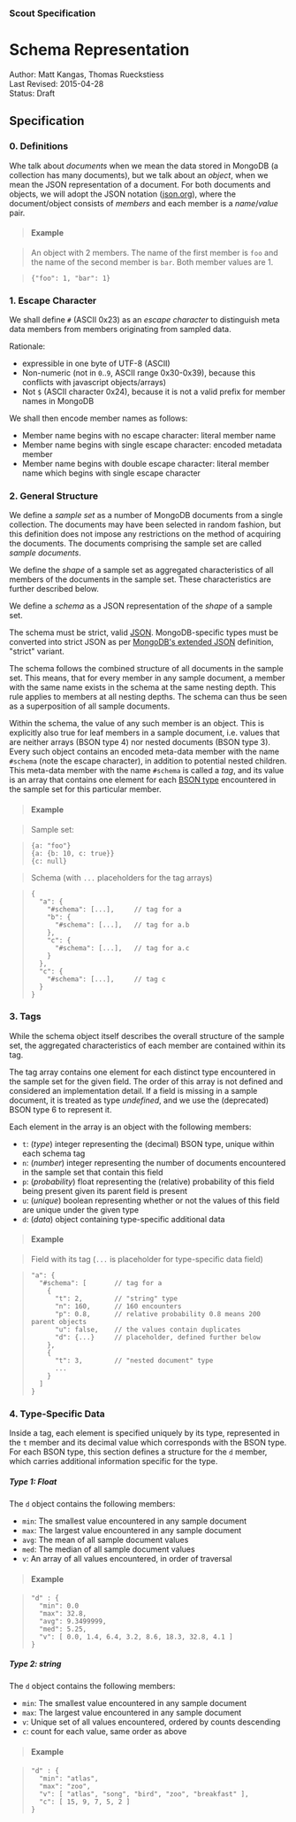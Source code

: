 ### Scout Specification
# Schema Representation

Author: Matt Kangas, Thomas Rueckstiess<br>
Last Revised: 2015-04-28<br>
Status: Draft<br>

## Specification


### 0. Definitions

Whe talk about _documents_ when we mean the data stored in MongoDB (a collection has many documents), but we talk about an _object_, when we mean the JSON representation of a document. For both documents and objects, we will adopt the JSON notation ([json.org]()), where the document/object consists of _members_ and each member is a _name_/_value_ pair.

> #### Example

> An object with 2 members. The name of the first member is `foo` and the name of the second member is `bar`. Both member values are 1.

>     {"foo": 1, "bar": 1}



### 1. Escape Character

We shall define `#` (ASCII 0x23) as an _escape character_ to distinguish meta data members from members originating from sampled data.

Rationale:

- expressible in one byte of UTF-8 (ASCII)
- Non-numeric (not in `0`..`9`, ASCII range 0x30-0x39), because this conflicts with javascript objects/arrays)
- Not `$` (ASCII character 0x24), because it is not a valid prefix for member names in MongoDB

We shall then encode member names as follows:

- Member name begins with no escape character:
literal member name
- Member name begins with single escape character:
encoded metadata member
- Member name begins with double escape character:
literal member name which begins with single escape character


### 2. General Structure

We define a _sample set_ as a number of MongoDB documents from a single collection. The documents may have been selected in random fashion, but this definition does not impose any restrictions on the method of acquiring the documents. The documents comprising the sample set are called _sample documents_.

We define the _shape_ of a sample set as aggregated characteristics of all members of the documents in the sample set. These characteristics are further described below.

We define a _schema_ as a JSON representation of the _shape_ of a sample set.

The schema must be strict, valid [JSON](http://www.json.org/). MongoDB-specific types must be converted into strict JSON as per [MongoDB's extended JSON](http://docs.mongodb.org/manual/reference/mongodb-extended-json/) definition, "strict" variant.

The schema follows the combined structure of all documents in the sample set. This means, that for every member in any sample document, a member with the same name exists in the schema at the same nesting depth. This rule applies to members at all nesting depths. The schema can thus be seen as a superposition of all sample documents.

Within the schema, the value of any such member is an object. This is explicitly also true for leaf members in a sample document, i.e. values that are neither arrays (BSON type 4) nor nested documents (BSON type 3). Every such object contains an encoded meta-data member with the name `#schema` (note the escape character), in addition to potential nested children. This meta-data member with the name `#schema` is called a _tag_, and its value is an array that contains one element for each [BSON type](http://bsonspec.org/spec.html) encountered in the sample set for this particular member.


> #### Example

> Sample set:

>     {a: "foo"}
>     {a: {b: 10, c: true}}
>     {c: null}

> Schema (with `...` placeholders for the tag arrays)

>     {
>       "a": {
>         "#schema": [...],     // tag for a
>         "b": {
>           "#schema": [...],   // tag for a.b
>         },  
>         "c": {
>           "#schema": [...],   // tag for a.c
>         }
>       },
>       "c": {
>         "#schema": [...],     // tag c
>       }
>     }

### 3. Tags

While the schema object itself describes the overall structure of the sample set, the aggregated characteristics of each member are contained within its tag.

The tag array contains one element for each distinct type encountered in the sample set for the given field. The order of this array is not defined and considered an implementation detail. If a field is missing in a sample document, it is treated as type _undefined_, and we use the (deprecated) BSON type 6 to represent it.

Each element in the array is an object with the following members:

- `t`: (_type_) integer representing the (decimal) BSON type, unique within each schema tag
- `n`: (_number_) integer representing the number of documents encountered in the sample set that contain this field
- `p`: (_probability_) float representing the (relative) probability of this field being present given its parent field is present
- `u`: (_unique_) boolean representing whether or not the values of this field are unique under the given type
- `d`: (_data_) object containing type-specific additional data


> #### Example

> Field with its tag (`...` is placeholder for type-specific data field)

>     "a": {
>       "#schema": [       // tag for a
>         {
>           "t": 2,        // "string" type
>           "n": 160,      // 160 encounters
>           "p": 0.8,      // relative probability 0.8 means 200 parent objects
>           "u": false,    // the values contain duplicates
>           "d": {...}     // placeholder, defined further below
>         },
>         {
>           "t": 3,        // "nested document" type
>           ...
>         }
>       ]
>     }


### 4. Type-Specific Data

Inside a tag, each element is specified uniquely by its type, represented in the `t` member and its decimal value which corresponds with the BSON type. For each BSON type, this section defines a structure for the `d` member, which carries additional information specific for the type.


##### Type 1: Float

The `d` object contains the following members:

- `min`: The smallest value encountered in any sample document
- `max`: The largest value encountered in any sample document
- `avg`: The mean of all sample document values
- `med`: The median of all sample document values
- `v`: An array of all values encountered, in order of traversal


> #### Example

>     "d" : {
>       "min": 0.0
>       "max": 32.8,
>       "avg": 9.3499999,
>       "med": 5.25,
>       "v": [ 0.0, 1.4, 6.4, 3.2, 8.6, 18.3, 32.8, 4.1 ]
>     }


##### Type 2: string


The `d` object contains the following members:

- `min`: The smallest value encountered in any sample document
- `max`: The largest value encountered in any sample document
- `v`: Unique set of all values encountered, ordered by counts descending
- `c`: count for each value, same order as above


> #### Example

>     "d" : {
>       "min": "atlas",
>       "max": "zoo",
>       "v": [ "atlas", "song", "bird", "zoo", "breakfast" ],
>       "c": [ 15, 9, 7, 5, 2 ]
>     }
